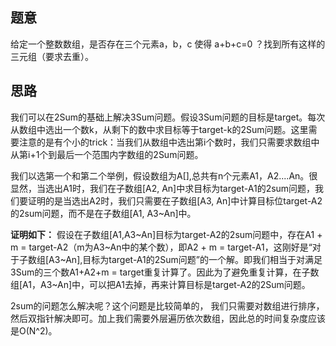 ## 题意
给定一个整数数组，是否存在三个元素a，b，c 使得 a+b+c=0 ？找到所有这样的三元组（要求去重）。
## 思路
我们可以在2Sum的基础上解决3Sum问题。假设3Sum问题的目标是target。每次从数组中选出一个数k，从剩下的数中求目标等于target-k的2Sum问题。这里需要注意的是有个小的trick：当我们从数组中选出第i个数时，我们只需要求数组中从第i+1个到最后一个范围内字数组的2Sum问题。

我们以选第一个和第二个举例，假设数组为A[\],总共有n个元素A1，A2....An。很显然，当选出A1时，我们在子数组[A2, An]中求目标为target-A1的2sum问题，我们要证明的是当选出A2时，我们只需要在子数组[A3, An]中计算目标位target-A2的2sum问题，而不是在子数组[A1, A3~An]中。

**证明如下：** 假设在子数组[A1,A3~An]目标为target-A2的2sum问题中，存在A1 + m = target-A2（m为A3~An中的某个数），即A2 + m = target-A1，这刚好是“对于子数组[A3~An],目标为target-A1的2Sum问题”的一个解。即我们相当于对满足3Sum的三个数A1+A2+m = target重复计算了。因此为了避免重复计算，在子数组[A1，A3~An]中，可以把A1去掉，再来计算目标是target-A2的2Sum问题。

2sum的问题怎么解决呢？这个问题是比较简单的， 我们只需要对数组进行排序，然后双指针解决即可。加上我们需要外层遍历依次数组，因此总的时间复杂度应该是O(N^2)。
